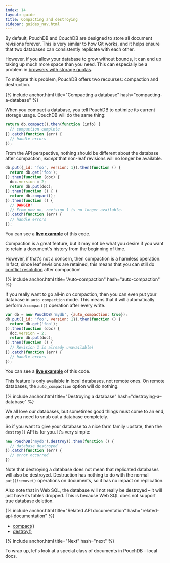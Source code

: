 ```yaml
---
index: 14
layout: guide
title: Compacting and destroying
sidebar: guides_nav.html
---
```


By default, PouchDB and CouchDB are designed to store all document revisions forever. This is very similar to how Git works, and it helps ensure that two databases can consistently replicate with each other.

However, if you allow your database to grow without bounds, it can end up taking up much more space than you need. This can especially be a problem in [browsers with storage quotas](/faq.html#data_limits).

To mitigate this problem, PouchDB offers two recourses: compaction and destruction.

{% include anchor.html title="Compacting a database" hash="compacting-a-database" %}

When you compact a database, you tell PouchDB to optimize its current storage usage. CouchDB will do the same thing:

```js
return db.compact().then(function (info) {
  // compaction complete
}).catch(function (err) {
  // handle errors
});
```

From the API perspective, nothing should be different about the database after compaction, *except* that non-leaf revisions will no longer be available.

```js
db.put({_id: 'foo', version: 1}).then(function () {
  return db.get('foo');
}).then(function (doc) {
  doc.version = 2;
  return db.put(doc);
}).then(function () { )
  return db.compact();
}).then(function () {
  // DANGER!
  // From now on, revision 1 is no longer available.
}).catch(function (err) {
  // handle errors
});
```

You can see a **[live example](http://bl.ocks.org/nolanlawson/ff6eb521793e3a199864)** of this code.

Compaction is a great feature, but it may not be what you desire if you want to retain a document's history from the beginning of time.

However, if that's not a concern, then compaction is a harmless operation. In fact, since leaf revisions are retained, this means that you can still do [conflict resolution](/guides/conflicts.html) after compaction!

{% include anchor.html title="Auto-compaction" hash="auto-compaction" %}

If you really want to go all-in on compaction, then you can even put your database in `auto_compaction` mode. This means that it will automatically perform a `compact()` operation after every write.

```js
var db = new PouchDB('mydb', {auto_compaction: true});
db.put({_id: 'foo', version: 1}).then(function () {
  return db.get('foo');
}).then(function (doc) {
  doc.version = 2;
  return db.put(doc);
}).then(function () {
  // Revision 1 is already unavailable!
}).catch(function (err) {
  // handle errors
});
```

You can see a **[live example](http://bl.ocks.org/nolanlawson/b88f46d7cbaef8d93cba)** of this code.

This feature is only available in local databases, not remote ones. On remote databases, the `auto_compaction` option will do nothing.

{% include anchor.html title="Destroying a database" hash="destroying-a–database" %}

We all love our databases, but sometimes good things must come to an end, and you need to snub out a database completely.

So if you want to give your database to a nice farm family upstate, then the `destroy()` API is for you. It's very simple:

```js
new PouchDB('mydb').destroy().then(function () {
  // database destroyed
}).catch(function (err) {
  // error occurred
})
```

Note that destroying a database does not mean that replicated databases will also be destroyed. Destruction has nothing to do with the normal `put()`/`remove()` operations on documents, so it has no impact on replication.

Also note that in Web SQL, the database will not really be destroyed &ndash; it will just have its tables dropped. This is because Web SQL does not support true database deletion.

{% include anchor.html title="Related API documentation" hash="related-api-documentation" %}

* [compact()](/api.html#compaction)
* [destroy()](/api.html#delete_database)

{% include anchor.html title="Next" hash="next" %}

To wrap up, let's look at a special class of documents in PouchDB &ndash; local docs.
